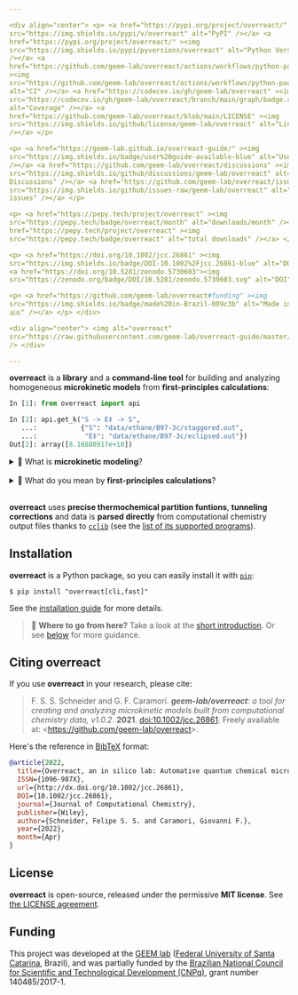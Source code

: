 ```yaml
---

<div align="center"> <p> <a href="https://pypi.org/project/overreact/" ><img
src="https://img.shields.io/pypi/v/overreact" alt="PyPI" /></a> <a
href="https://pypi.org/project/overreact/" ><img
src="https://img.shields.io/pypi/pyversions/overreact" alt="Python Versions"
/></a> <a
href="https://github.com/geem-lab/overreact/actions/workflows/python-package.yml"
><img
src="https://github.com/geem-lab/overreact/actions/workflows/python-package.yml/badge.svg"
alt="CI" /></a> <a href="https://codecov.io/gh/geem-lab/overreact" ><img
src="https://codecov.io/gh/geem-lab/overreact/branch/main/graph/badge.svg?token=4WAVXCRXY8"
alt="Coverage" /></a> <a
href="https://github.com/geem-lab/overreact/blob/main/LICENSE" ><img
src="https://img.shields.io/github/license/geem-lab/overreact" alt="License"
/></a> </p>

<p> <a href="https://geem-lab.github.io/overreact-guide/" ><img
src="https://img.shields.io/badge/user%20guide-available-blue" alt="User guide"
/></a> <a href="https://github.com/geem-lab/overreact/discussions" ><img
src="https://img.shields.io/github/discussions/geem-lab/overreact" alt="GitHub
Discussions" /></a> <a href="https://github.com/geem-lab/overreact/issues" ><img
src="https://img.shields.io/github/issues-raw/geem-lab/overreact" alt="GitHub
issues" /></a> </p>

<p> <a href="https://pepy.tech/project/overreact" ><img
src="https://pepy.tech/badge/overreact/month" alt="downloads/month" /></a> <a
href="https://pepy.tech/project/overreact" ><img
src="https://pepy.tech/badge/overreact" alt="total downloads" /></a> </p>

<p> <a href="https://doi.org/10.1002/jcc.26861" ><img
src="https://img.shields.io/badge/DOI-10.1002%2Fjcc.26861-blue" alt="DOI" /></a>
<a href="https://doi.org/10.5281/zenodo.5730603"><img
src="https://zenodo.org/badge/DOI/10.5281/zenodo.5730603.svg" alt="DOI" /></a> /p>

<p> <a href="https://github.com/geem-lab/overreact#funding" ><img
src="https://img.shields.io/badge/made%20in-Brazil-009c3b" alt="Made in Brazil
🇧🇷" /></a> </p> </div>

<div align="center"> <img alt="overreact"
src="https://raw.githubusercontent.com/geem-lab/overreact-guide/master/logo.png"
/> </div>

---
```


**overreact** is a **library** and a **command-line tool** for building and
analyzing homogeneous **microkinetic models** from **first-principles
calculations**:

```python
In [1]: from overreact import api

In [2]: api.get_k("S -> E‡ -> S",
   ...:           {"S": "data/ethane/B97-3c/staggered.out",
   ...:            "E‡": "data/ethane/B97-3c/eclipsed.out"})
Out[2]: array([8.16880917e+10])
```

<details>
    <summary style="cursor: pointer;">
        🤔 What is <strong>microkinetic modeling</strong>?
    </summary>
    <p>
        <strong>Microkinetic modeling</strong> is a technique used to predict the outcome
        of complex chemical reactions.
        It can be used
        to investigate the catalytic transformations
        of molecules.
        <strong>overreact</strong> makes it easy to create
        and analyze microkinetic models built
        from computational chemistry data.
    </p>
</details>

<br/>

<details>
    <summary style="cursor: pointer;">
        🧐 What do you mean by <strong>first-principles calculations</strong>?
    </summary>
    <p>
        We use the term <strong>first-principles calculations</strong> to refer to
        calculations performed using quantum chemical modern methods such as
        <a href="https://en.wikipedia.org/wiki/Hartree%E2%80%93Fock_method">Wavefunction</a>
        and
        <a href="https://en.wikipedia.org/wiki/Density_functional_theory">Density Functional</a>
        theories.
        For instance, the three-line example code above calculates the rate of methyl rotation in ethane (at
        <a href="https://doi.org/10.1063/1.5012601">B97-3c</a>).
        (Rather surprisingly, the error found is less than 2%
        <a href="http://dx.doi.org/10.1126/science.1132178">when compared to available experimental results</a>.)
    </p>
</details>

<br/>

**overreact** uses **precise thermochemical partition funtions**, **tunneling
corrections** and data is **parsed directly** from computational chemistry
output files thanks to [`cclib`](https://cclib.github.io/) (see the
[list of its supported programs](https://cclib.github.io/#summary)).

## Installation

**overreact** is a Python package, so you can easily install it with
[`pip`](https://pypi.org/project/pip/):

```console
$ pip install "overreact[cli,fast]"
```

See the
[installation guide](https://geem-lab.github.io/overreact-guide/install.html)
for more details.

> **🚀** **Where to go from here?** Take a look at the
> [short introduction](https://geem-lab.github.io/overreact-guide/tutorial.html).
> Or see
> [below](https://geem-lab.github.io/overreact-guide/intro.html#where-to-go-next)
> for more guidance.

## Citing **overreact**

If you use **overreact** in your research, please cite:

> F. S. S. Schneider and G. F. Caramori. _**geem-lab/overreact**: a tool for
> creating and analyzing microkinetic models built from computational chemistry
> data, v1.0.2_. **2021**.
> [doi:10.1002/jcc.26861](https://doi.org/10.1002/jcc.26861).
> Freely available at: <<https://github.com/geem-lab/overreact>>.

Here's the reference in [BibTeX](http://www.bibtex.org/) format:

```bibtex
@article{2022,
  title={Overreact, an in silico lab: Automative quantum chemical microkinetic simulations for complex chemical reactions},
  ISSN={1096-987X},
  url={http://dx.doi.org/10.1002/jcc.26861},
  DOI={10.1002/jcc.26861},
  journal={Journal of Computational Chemistry},
  publisher={Wiley},
  author={Schneider, Felipe S. S. and Caramori, Giovanni F.},
  year={2022},
  month={Apr}
}
```

## License

**overreact** is open-source, released under the permissive **MIT license**. See
[the LICENSE agreement](https://github.com/geem-lab/overreact/blob/main/LICENSE).

## Funding

This project was developed at the [GEEM lab](https://geem-ufsc.org/)
([Federal University of Santa Catarina](https://en.ufsc.br/), Brazil), and was
partially funded by the
[Brazilian National Council for Scientific and Technological Development (CNPq)](https://cnpq.br/),
grant number 140485/2017-1.
